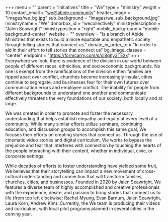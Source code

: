 +++
menu = ""
parent = "initiatives"
title = "We"
type = "ministry"
weight = 10
contact_email = "we@abide.community"
header_image = "images/we_bg.jpg"
sub_background = "images/we_sub_background.jpg"
ministryname = "We"
donorbox_id = "wecollectively"
ministrydescription = "Jalen Seawright"
ministryposition = "right"
mobile_background = "mobile background-center"
website = ""
overview = "is a branch of Abide Ministries that exists to build a more equitable and empathetic society through telling stories that connect us."
donate_in_order_to = "In order to aid in their effort to tell stories that connect us"
bg_image_classes = "center"
endpoint = "https://formcarry.com/s/ci8ghy3TEzx"
+++
Everywhere we look, there is evidence of the division in our world between people of different races, ethnicities, and socioeconomic backgrounds. No one is exempt from the ramifications of the division either: families are ripped apart over conflict, churches become increasingly insular, cities continue to segregate, and businesses fear for their own futures over communication errors and employee conflict. The inability for people from different backgrounds to understand one another and communicate effectively threatens the very foundations of our society, both locally and at large.

We was created in order to promote and foster the necessary understanding that helps establish empathy and equity at every level of a community. While many similar efforts utilize seminars, continuing education, and discussion groups to accomplish this same goal, We focuses their efforts on creating stories that connect us. Through the use of cinematic video stories and digital curriculum, We works to bypass the prejudice and fear that interferes with connection by touching the hearts of the people interacting with their content, whether in individual, civic, or corporate settings.

While decades of efforts to foster understanding have yielded some fruit, We believes that their storytelling can impact a new movement of cross-cultural understanding and connection that will transform families, churches, cities, and businesses. Founded in 2020 by Jalen Seawright, We features a diverse team of highly accomplished and creative professionals with the experience, desire, and passion to bring stories that connect us to life (from top left clockwise: Rachel Myung, Evan Barnum, Jalen Seawright, Laura Korn, Andrew Kim). Currently, the We team is producing their videos and curriculum, with local pilot programs planned in several cities in the coming year. 